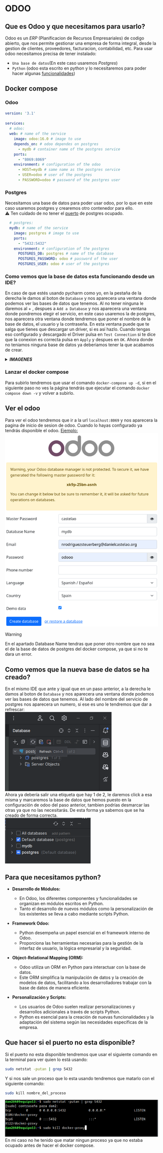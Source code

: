 # ODOO
## Que es Odoo y que necesitamos para usarlo?
Odoo es un *ERP* (Planificacion de Recursos Empresariales) de codigo abierto, que nos permite gestionar una empresa de forma integral, desde la gestion de clientes, proveedores, facturacion, contabilidad, etc.
Para usar odoo necesitamos precisa de tener instalado:
- `Una base de datos`(En este caso usaremos *Postgres*)
- `Python` (odoo esta escrito en python y lo necesitaremos para poder hacer algunas [funcionalidades](#python))

## Docker compose
### Odoo
```yml
version: '3.1'

services:
  # odoo:
  web: # name of the service
    image: odoo:16.0 # image to use
    depends_on: # odoo dependes on postgres
      - mydb # container name of the postgres service
    ports:
      - "8069:8069"
    environment: # configuration of the odoo
      - HOST=mydb # same name as the postgres service
      - USER=odoo # user of the postgres
      - PASSWORD=odoo # password of the postgres user
```
### Postgres
Necesitamos una base de datos para poder usar odoo, por lo que en este caso usaremos postgres y crearemos otro contenedor para ello.<br>
:warning: Ten cuidado de no tener el [puerto](#puerto) de postgres ocupado.
```yml
  # postgres:
  mydb: # name of the service
    image: postgres # image to use
    ports:
      - "5432:5432"
    environment: # configuration of the postgres
      POSTGRES_DB: postgres # name of the database
      POSTGRES_PASSWORD: odoo # password of the user
      POSTGRES_USER: odoo # user of the postgres
```

### Como vemos que la base de datos esta funcionando desde un IDE?
En caso de que estés usando pycharm como yo, en la pestaña de la derecha le damos al boton de `Database` y nos aparecera una ventana donde podemos ver las bases de datos que tenemos.
Al no tener ninguna le daremos al + , despues a `Add a Database` y nos aparecera una ventana donde pondremos elegir el servicio, en este caso usaremos la de postgres, nos aparecera otra ventana donde tendremos que poner el nombre de la base de datos, el usuario y la contraseña.
En esta ventana puede que te salga que tienes que descargar un driver, si es así hazlo. Cuando tengas eso configurado y descargado el Driver pulsa en `Test Connection` si te dice que la conexion es correcta pulsa en `Apply` y despues en `OK`. Ahora donde no teniamos ninguna base de datos ya deberiamos tener la que acabamos de crear.
<details><summary><b><i>IMAGENES</i></b></summary>
<p>
<img src="imagenes/database.png"/>
<img src="imagenes/database2.png"/>
<img src="imagenes/database3.png"/>
</p>
</details>

### Lanzar el docker compose
Para subirlo tendremos que usar el comando `docker-compose up -d`, si en el siguiente paso no ves la página tendrás que ejecutar el comando `docker compose down -v` y volver a subirlo.

## Ver el odoo
Para ver el odoo tendremos que ir a la url `localhost:8069` y nos aparecera la pagina de inicio de sesion de odoo. Cuando lo hayas configurado ya tendrás disponible el odoo. <u>Ejemplo:</u>
![](imagenes/odoo.png)

> [!WARNING]
> En el apartado Database Name tendras que poner otro nombre que no sea el de la base de datos de postgres del docker compose, ya que si no te dara un error.


## Como vemos que la nueva base de datos se ha creado?
En el mismo IDE que ante y igual que en un paso anterior, a la derecha le damos al boton de `Database` y nos aparecera una ventana donde podemos ver las bases de datos que tenemos. Al lado del nombre del servicio de postgres nos aparecera un numero, si ese es uno le tendremos que dar a refrescar:<br>
![](imagenes/database4.png)
<br> Ahora ya debería salir una etiqueta que hay 1 de 2, le daremos click a esa misma y marcaremos la base de datos que hemos puesto en la configuración de odoo del paso anterior, tambien podrías desmarcar las otras ya que no las necesitarás. De esta forma ya sabemos que se ha creado de forma correcta.
<br>
![](imagenes/database5.png)



## Para que necesitamos python? 
<a id="python"> </a>

* **Desarrollo de Módulos:**
  - En Odoo, los diferentes componentes y funcionalidades se organizan en módulos escritos en Python.
  - Tanto el desarrollo de nuevos módulos como la personalización de los existentes se lleva a cabo mediante scripts Python.

* **Framework Odoo:**
  - Python desempeña un papel esencial en el framework interno de Odoo.
  - Proporciona las herramientas necesarias para la gestión de la interfaz de usuario, la lógica empresarial y la seguridad.

* **Object-Relational Mapping (ORM):**
  - Odoo utiliza un ORM en Python para interactuar con la base de datos.
  - Este ORM simplifica la manipulación de datos y la creación de modelos de datos, facilitando a los desarrolladores trabajar con la base de datos de manera eficiente.

* **Personalización y Scripts:**
  - Los usuarios de Odoo suelen realizar personalizaciones y desarrollos adicionales a través de scripts Python.
  - Python es esencial para la creación de nuevas funcionalidades y la adaptación del sistema según las necesidades específicas de la empresa.


## Que hacer si el puerto no esta disponible?
<a id="puerto"> </a>
Si el puerto no esta disponible tendremos que usar el siguiente comando en la terminal para ver quien lo está usando:

```bash
sudo netstat -putan | grep 5432
```
Y si nos sale un proceso que lo esta usando tendremos que matarlo con el siguiente comando:
```bash
sudo kill nombre_del_proceso
```
![](imagenes/puerto_usado.png)
En mi caso no he tenido que matar ningun proceso ya que no estaba ocupado antes de hacer el docker compose.